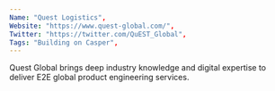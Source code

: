 ```yaml
--- 
Name: "Quest Logistics", 
Website: "https://www.quest-global.com/", 
Twitter: "https://twitter.com/QuEST_Global", 
Tags: "Building on Casper", 
--- 
```

<!--lang:en--> 
Quest Global brings deep industry knowledge and digital expertise to deliver E2E global product engineering services. 
<!--lang:es--] 
Quest Global aporta un profundo conocimiento de la industria y experiencia digital para ofrecer servicios de ingeniería de productos globales E2E.
<!--lang:de--] 
Quest Global bringt fundiertes Branchenwissen und digitale Expertise mit, um globale E2E-Produktentwicklungsdienste bereitzustellen.
<!--lang:fr--] 
Quest Global apporte une connaissance approfondie de l'industrie et une expertise numérique pour fournir des services d'ingénierie de produits mondiaux E2E.
<!--lang:pl--] 
Quest Global wnosi głęboką wiedzę branżową i doświadczenie cyfrowe, aby dostarczać globalne usługi inżynierii produktów E2E.
<!--lang:uk--] 
Quest Global має глибокі галузеві знання та цифрову експертизу, щоб надавати глобальні послуги розробки продуктів E2E.
[!--lang:*--> 

